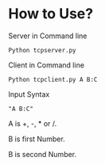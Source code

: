How to Use?
======
Server in Command line

	Python tcpserver.py

Client in Command line

	Python tcpclient.py A B:C



Input Syntax

	"A B:C"

A is +, -, * or /.

B is first Number.

B is second Number.


